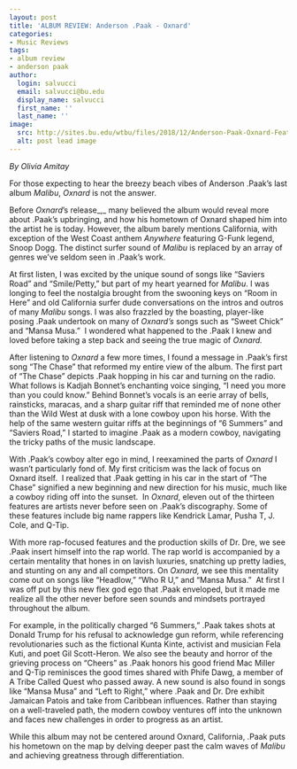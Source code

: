 ```yaml
---
layout: post
title: 'ALBUM REVIEW: Anderson .Paak - Oxnard'
categories:
- Music Reviews
tags:
- album review
- anderson paak
author:
  login: salvucci
  email: salvucci@bu.edu
  display_name: salvucci
  first_name: ''
  last_name: ''
image:
  src: http://sites.bu.edu/wtbu/files/2018/12/Anderson-Paak-Oxnard-Feature.jpg
  alt: post lead image
---
```


_By Olivia Amitay_

For those expecting to hear the breezy beach vibes of Anderson .Paak’s last album _Malibu_, _Oxnard_ is not the answer.

Before _Oxnard_’s release_,_ many believed the album would reveal more about .Paak’s upbringing, and how his hometown of Oxnard shaped him into the artist he is today. However, the album barely mentions California, with exception of the West Coast anthem _Anywhere_ featuring G-Funk legend, Snoop Dogg. The distinct surfer sound of _Malibu_ is replaced by an array of genres we’ve seldom seen in .Paak’s work.

At first listen, I was excited by the unique sound of songs like “Saviers Road” and “Smile/Petty,” but part of my heart yearned for _Malibu_. I was longing to feel the nostalgia brought from the swooning keys on “Room in Here” and old California surfer dude conversations on the intros and outros of many _Malibu_ songs. I was also frazzled by the boasting, player-like posing .Paak undertook on many of _Oxnard’s_ songs such as “Sweet Chick” and “Mansa Musa.”  I wondered what happened to the .Paak I knew and loved before taking a step back and seeing the true magic of _Oxnard._

After listening to _Oxnard_ a few more times, I found a message in .Paak’s first song “The Chase” that reformed my entire view of the album. The first part of “The Chase” depicts .Paak hopping in his car and turning on the radio. What follows is Kadjah Bonnet’s enchanting voice singing, “I need you more than you could know.” Behind Bonnet’s vocals is an eerie array of bells, rainsticks, maracas, and a sharp guitar riff that reminded me of none other than the Wild West at dusk with a lone cowboy upon his horse. With the help of the same western guitar riffs at the beginnings of “6 Summers” and “Saviers Road,” I started to imagine .Paak as a modern cowboy, navigating the tricky paths of the music landscape.

With .Paak’s cowboy alter ego in mind, I reexamined the parts of _Oxnard_ I wasn’t particularly fond of. My first criticism was the lack of focus on Oxnard itself.  I realized that .Paak getting in his car in the start of “The Chase” signified a new beginning and new direction for his music, much like a cowboy riding off into the sunset.  In _Oxnard_, eleven out of the thirteen features are artists never before seen on .Paak’s discography. Some of these features include big name rappers like Kendrick Lamar, Pusha T, J. Cole, and Q-Tip.

With more rap-focused features and the production skills of Dr. Dre, we see .Paak insert himself into the rap world. The rap world is accompanied by a certain mentality that hones in on lavish luxuries, snatching up pretty ladies, and stunting on any and all competitors. On _Oxnard,_ we see this mentality come out on songs like “Headlow,” “Who R U,” and “Mansa Musa.”  At first I was off put by this new flex god ego that .Paak enveloped, but it made me realize all the other never before seen sounds and mindsets portrayed throughout the album.

For example, in the politically charged “6 Summers,” .Paak takes shots at Donald Trump for his refusal to acknowledge gun reform, while referencing revolutionaries such as the fictional Kunta Kinte, activist and musician Fela Kuti, and poet Gil Scott-Heron. We also see the beauty and horror of the grieving process on “Cheers” as .Paak honors his good friend Mac Miller and Q-Tip reminisces the good times shared with Phife Dawg, a member of A Tribe Called Quest who passed away. A new sound is also found in songs like “Mansa Musa” and “Left to Right,” where .Paak and Dr. Dre exhibit Jamaican Patois and take from Caribbean influences. Rather than staying on a well-traveled path, the modern cowboy ventures off into the unknown and faces new challenges in order to progress as an artist.

While this album may not be centered around Oxnard, California, .Paak puts his hometown on the map by delving deeper past the calm waves of _Malibu_ and achieving greatness through differentiation.